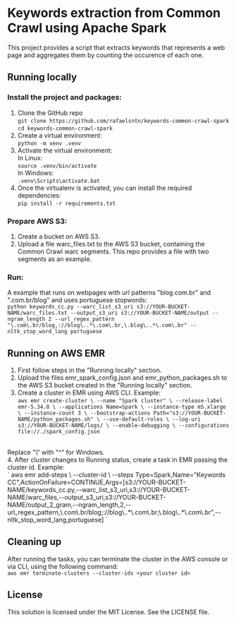 # Keywords extraction from Common Crawl using Apache Spark 

This project provides a script that extracts keywords that represents a web page and aggregates them by counting the occurence of each one.

## Running locally
### Install the project and packages:
1. Clone the GitHub repo <br />
`git clone https://github.com/rafaelsntn/keywords-common-crawl-spark`
`cd keywords-common-crawl-spark`
2. Create a virtual environment: <br />
`python -m venv .venv`
3. Activate the virtual environment: <br />
In Linux: <br />
`source .venv/bin/activate` <br />
In Windows: <br />
`.venv\Scripts\activate.bat`
4. Once the virtualenv is activated, you can install the required dependencies: <br />
`pip install -r requirements.txt`

### Prepare AWS S3:
1. Create a bucket on AWS S3.
2. Upload a file warc_files.txt to the AWS S3 bucket, containing the Common Crawl warc segments. This repo provides a file with two segments as an example.

### Run:
A example that runs on webpages with url patterns "blog.com.br" and ".com.br/blog" and uses portuguese stopwords: <br />
`python keywords_cc.py --warc_list_s3_uri s3://YOUR-BUCKET-NAME/warc_files.txt --output_s3_uri s3://YOUR-BUCKET-NAME/output --ngram_length 2 --url_regex_pattern "\.com\.br/blog,://blog\..*\.com\.br,\.blog\..*\.com\.br" --nltk_stop_word_lang portuguese`

## Running on AWS EMR
1. First follow steps in the "Running locally" section.
2. Upload the files emr_spark_config.json and emr_python_packages.sh to the AWS S3 bucket created in the "Running locally" section.
3. Create a cluster in EMR using AWS CLI. Example: <br />
`
aws emr create-cluster \
--name "Spark cluster" \
--release-label emr-5.34.0 \
--applications Name=Spark \
--instance-type m5.xlarge \
--instance-count 3 \
--bootstrap-actions Path="s3://YOUR-BUCKET-NAME/python_packages.sh" \
--use-default-roles \
--log-uri s3://YOUR-BUCKET-NAME/logs/ \
--enable-debugging \
--configurations file://./spark_config.json
`
<br />
Replace "\" with "^" for Windows. <br />
4. After cluster changes to Running status, create a task in EMR passing the cluster id. Example: <br />
`
aws emr add-steps \
--cluster-id <your cluster id> \
--steps Type=Spark,Name="Keywords CC",ActionOnFailure=CONTINUE,Args=[s3://YOUR-BUCKET-NAME/keywords_cc.py,--warc_list_s3_uri,s3://YOUR-BUCKET-NAME/warc_files,--output_s3_uri,s3://YOUR-BUCKET-NAME/output_2_gram,--ngram_length,2,--url_regex_pattern,\.com\.br/blog;://blog\..*\.com\.br;\.blog\..*\.com\.br",--nltk_stop_word_lang,portuguese]
`

## Cleaning up
After running the tasks, you can terminate the cluster in the AWS console or via CLI, using the following command: <br />
`aws emr terminate-clusters --cluster-ids <your cluster id>`

## License

This solution is licensed under the MIT License. See the LICENSE file.